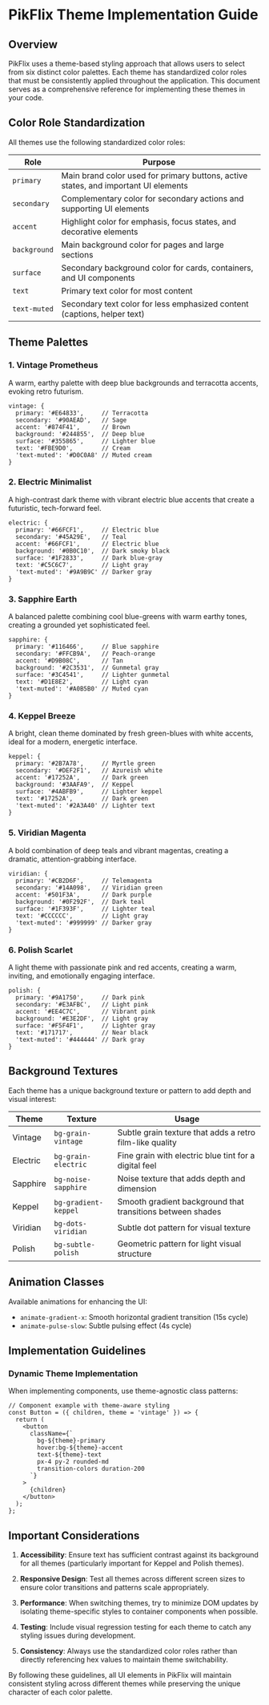 # PikFlix Theme Implementation Guide

## Overview

PikFlix uses a theme-based styling approach that allows users to select from six distinct color palettes. Each theme has standardized color roles that must be consistently applied throughout the application. This document serves as a comprehensive reference for implementing these themes in your code.

## Color Role Standardization

All themes use the following standardized color roles:

| Role | Purpose |
|------|---------|
| `primary` | Main brand color used for primary buttons, active states, and important UI elements |
| `secondary` | Complementary color for secondary actions and supporting UI elements |
| `accent` | Highlight color for emphasis, focus states, and decorative elements |
| `background` | Main background color for pages and large sections |
| `surface` | Secondary background color for cards, containers, and UI components |
| `text` | Primary text color for most content |
| `text-muted` | Secondary text color for less emphasized content (captions, helper text) |

## Theme Palettes

### 1. Vintage Prometheus
A warm, earthy palette with deep blue backgrounds and terracotta accents, evoking retro futurism.

```
vintage: {
  primary: '#E64833',     // Terracotta
  secondary: '#90AEAD',   // Sage
  accent: '#874F41',      // Brown
  background: '#244855',  // Deep blue
  surface: '#355865',     // Lighter blue
  text: '#FBE9D0',        // Cream
  'text-muted': '#D0C0A8' // Muted cream
}
```

### 2. Electric Minimalist
A high-contrast dark theme with vibrant electric blue accents that create a futuristic, tech-forward feel.

```
electric: {
  primary: '#66FCF1',     // Electric blue
  secondary: '#45A29E',   // Teal
  accent: '#66FCF1',      // Electric blue
  background: '#0B0C10',  // Dark smoky black
  surface: '#1F2833',     // Dark blue-gray
  text: '#C5C6C7',        // Light gray
  'text-muted': '#9A9B9C' // Darker gray
}
```

### 3. Sapphire Earth
A balanced palette combining cool blue-greens with warm earthy tones, creating a grounded yet sophisticated feel.

```
sapphire: {
  primary: '#116466',     // Blue sapphire
  secondary: '#FFCB9A',   // Peach-orange
  accent: '#D9B08C',      // Tan
  background: '#2C3531',  // Gunmetal gray
  surface: '#3C4541',     // Lighter gunmetal
  text: '#D1E8E2',        // Light cyan
  'text-muted': '#A0B5B0' // Muted cyan
}
```

### 4. Keppel Breeze
A bright, clean theme dominated by fresh green-blues with white accents, ideal for a modern, energetic interface.

```
keppel: {
  primary: '#2B7A78',     // Myrtle green
  secondary: '#DEF2F1',   // Azureish white
  accent: '#17252A',      // Dark green
  background: '#3AAFA9',  // Keppel
  surface: '#4ABFB9',     // Lighter keppel
  text: '#17252A',        // Dark green
  'text-muted': '#2A3A40' // Lighter text
}
```

### 5. Viridian Magenta
A bold combination of deep teals and vibrant magentas, creating a dramatic, attention-grabbing interface.

```
viridian: {
  primary: '#CB2D6F',     // Telemagenta
  secondary: '#14A098',   // Viridian green
  accent: '#501F3A',      // Dark purple
  background: '#0F292F',  // Dark teal
  surface: '#1F393F',     // Lighter teal
  text: '#CCCCCC',        // Light gray
  'text-muted': '#999999' // Darker gray
}
```

### 6. Polish Scarlet
A light theme with passionate pink and red accents, creating a warm, inviting, and emotionally engaging interface.

```
polish: {
  primary: '#9A1750',     // Dark pink
  secondary: '#E3AFBC',   // Light pink
  accent: '#EE4C7C',      // Vibrant pink
  background: '#E3E2DF',  // Light gray
  surface: '#F5F4F1',     // Lighter gray
  text: '#171717',        // Near black
  'text-muted': '#444444' // Dark gray
}
```

## Background Textures

Each theme has a unique background texture or pattern to add depth and visual interest:

| Theme | Texture | Usage |
|-------|---------|-------|
| Vintage | `bg-grain-vintage` | Subtle grain texture that adds a retro film-like quality |
| Electric | `bg-grain-electric` | Fine grain with electric blue tint for a digital feel |
| Sapphire | `bg-noise-sapphire` | Noise texture that adds depth and dimension |
| Keppel | `bg-gradient-keppel` | Smooth gradient background that transitions between shades |
| Viridian | `bg-dots-viridian` | Subtle dot pattern for visual texture |
| Polish | `bg-subtle-polish` | Geometric pattern for light visual structure |

## Animation Classes

Available animations for enhancing the UI:

- `animate-gradient-x`: Smooth horizontal gradient transition (15s cycle)
- `animate-pulse-slow`: Subtle pulsing effect (4s cycle)

## Implementation Guidelines

### Dynamic Theme Implementation

When implementing components, use theme-agnostic class patterns:

```tsx
// Component example with theme-aware styling
const Button = ({ children, theme = 'vintage' }) => {
  return (
    <button 
      className={`
        bg-${theme}-primary 
        hover:bg-${theme}-accent 
        text-${theme}-text 
        px-4 py-2 rounded-md 
        transition-colors duration-200
      `}
    >
      {children}
    </button>
  );
};
```
<!-- 
### Layout Examples

**Page Layout:**
```tsx
<div className={`min-h-screen bg-${theme}-background bg-${pattern}`}>
  <header className={`bg-${theme}-surface py-4`}>
    <h1 className={`text-${theme}-primary font-bold text-2xl`}>PikFlix</h1>
  </header>
  <main className="container mx-auto p-4">
    {/* Content */}
  </main>
</div>
```

**Movie Card:**
```tsx
<div className={`
  bg-${theme}-surface 
  rounded-lg overflow-hidden 
  shadow-lg hover:shadow-xl
  transition-shadow duration-300
`}>
  <img src={poster} alt={title} className="w-full h-auto" />
  <div className="p-4">
    <h3 className={`text-${theme}-text font-bold text-lg`}>{title}</h3>
    <p className={`text-${theme}-text-muted text-sm`}>{year}</p>
    <div className={`mt-2 flex items-center`}>
      <span className={`
        bg-${theme}-accent 
        text-${theme}-text 
        text-xs font-bold 
        px-2 py-1 rounded
      `}>
        {rating}
      </span>
    </div>
  </div>
</div>
```

**Search Bar:**
```tsx
<div className={`
  bg-${theme}-surface 
  rounded-full 
  flex items-center 
  p-2 shadow-md
`}>
  <input
    type="text"
    placeholder="Describe your perfect movie..."
    className={`
      bg-transparent 
      text-${theme}-text 
      placeholder-${theme}-text-muted 
      flex-grow px-4 py-2 
      focus:outline-none
    `}
  />
  <button className={`
    bg-${theme}-primary 
    text-${theme}-text 
    px-6 py-2 rounded-full
    hover:bg-${theme}-accent transition-colors
  `}>
    Search
  </button>
</div>
``` -->

## Important Considerations

1. **Accessibility**: Ensure text has sufficient contrast against its background for all themes (particularly important for Keppel and Polish themes).

2. **Responsive Design**: Test all themes across different screen sizes to ensure color transitions and patterns scale appropriately.

3. **Performance**: When switching themes, try to minimize DOM updates by isolating theme-specific styles to container components when possible.

4. **Testing**: Include visual regression testing for each theme to catch any styling issues during development.

5. **Consistency**: Always use the standardized color roles rather than directly referencing hex values to maintain theme switchability.

By following these guidelines, all UI elements in PikFlix will maintain consistent styling across different themes while preserving the unique character of each color palette.